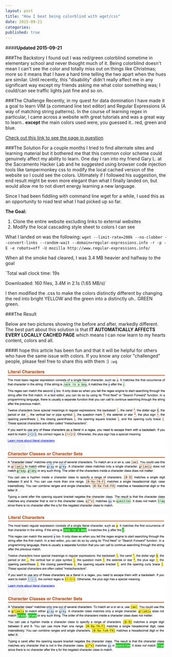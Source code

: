 ```yaml
---
layout: post
title: "How I beat being colorblind with wget/css"
date: 2015-09-21
categories: 
published: true
---
```


####**Updated 2015-09-21**

###The Backstory
I found out I was red/green colorblind sometime in elementary school and never thought much of it.  Being colorblind doesn't mean I can't see the color and totally miss out on things like Christmas; more so it means that I have a hard time telling the two apart when the hues are similar. Until recently, this "disability" didn't really affect me in any significant way except my friends asking me what color something was; I could/can see traffic lights just fine and so on.

###The Challenge
Recently, in my quest for data domination I have made it a goal to learn VIM (a command line text editor) and Regular Expressions (A way of matching string patterns).  In the course of learning regex in particular, I came across a website with great tutorials and was a great way to learn.. **except** the main colors used were, you guessed it.. red, green and blue. 

[Check out this link to see the page in question](http://www.regular-expressions.info/quickstart.html)

###The Solution
For a couple months I tried to find alternate sites and learning material but it bothered me that this common color scheme could genuinely affect my ability to learn.  One day I ran into my friend Gary L. at the Sacramento Hacker Lab and he suggested using browser code injection tools like tampermonkey css to modify the local cached version of the website so I could see the colors.  Ultimately if I followed his suggestion, the end result might be even more elegant than what I finally landed on, but would allow me to not divert energy learning a new language. 

Since I had been fiddling with command line wget for a while, I used this as an opportunity to road test what I had picked up so far.  

**The Goal:**
  1. Clone the entire website excluding links to external websites
  2. Modify the local cascading style sheet to colors I can see

What I landed on was the following: `wget --limit-rate=200k --no-clobber --convert-links --random-wait --domain=regular-expressions.info -r -p -E -e robots=off -U mozilla http://www.regular-expressions.info/`

When all the smoke had cleared, I was 3.4 MB heavier and halfway to the goal 

`Total wall clock time: 19s

Downloaded: 160 files, 3.4M in 2.1s (1.65 MB/s)`

I then modified the .css to make the colors distinctly different by changing the red into bright YELLOW and the green into a distinctly uh.. GREEN green.

###The Result

Below are two pictures showing the before and after, markedly different.  The best part about this solution is that **IT AUTOMATICALLY AFFECTS EVERY LOCALLY CACHED PAGE** which means I can now learn to my hearts content, colors and all.

####I hope this article has been fun and that it will be helpful for others who have the same issue with colors. If you know any color "challenged" people, please feel free to share this with them :)
`:wq`

![before](/assets/colorblind_before.png)

![after](/assets/colorblind_after.png)
